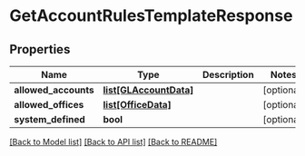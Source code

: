 # GetAccountRulesTemplateResponse

## Properties
Name | Type | Description | Notes
------------ | ------------- | ------------- | -------------
**allowed_accounts** | [**list[GLAccountData]**](GLAccountData.md) |  | [optional] 
**allowed_offices** | [**list[OfficeData]**](OfficeData.md) |  | [optional] 
**system_defined** | **bool** |  | [optional] 

[[Back to Model list]](../README.md#documentation-for-models) [[Back to API list]](../README.md#documentation-for-api-endpoints) [[Back to README]](../README.md)


